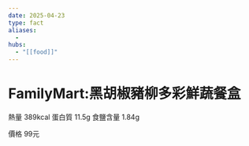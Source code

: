 ```yaml
---
date: 2025-04-23
type: fact
aliases:
  -
hubs:
  - "[[food]]"
---
```


# FamilyMart:黑胡椒豬柳多彩鮮蔬餐盒

熱量 389kcal
蛋白質 11.5g
食鹽含量 1.84g

價格 99元

